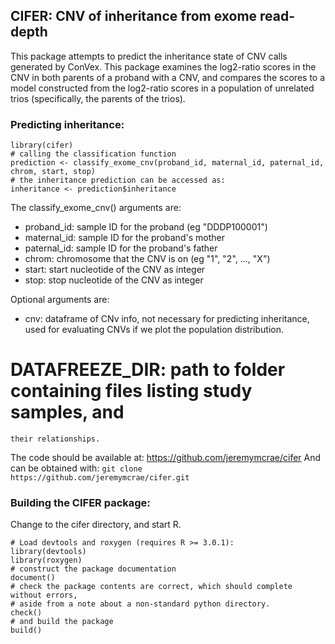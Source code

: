 ## CIFER: CNV of inheritance from exome read-depth

This package attempts to predict the inheritance state of CNV calls generated by
ConVex. This package examines the log2-ratio scores in the CNV in both parents
of a proband with a CNV, and compares the scores to a model constructed from the
log2-ratio scores in a population of unrelated trios (specifically, the parents
of the trios).

### Predicting inheritance:
```# using the installed package should involve
library(cifer)
# calling the classification function
prediction <- classify_exome_cnv(proband_id, maternal_id, paternal_id, chrom, start, stop)
# the inheritance prediction can be accessed as:
inheritance <- prediction$inheritance
```

The classify_exome_cnv() arguments are:
* proband_id: sample ID for the proband (eg "DDDP100001")
* maternal_id: sample ID for the proband's mother
* paternal_id: sample ID for the proband's father
* chrom: chromosome that the CNV is on (eg "1", "2", ..., "X")
* start: start nucleotide of the CNV as integer
* stop: stop nucleotide of the CNV as integer

Optional arguments are:
* cnv: dataframe of CNv info, not necessary for predicting inheritance, used
    for evaluating CNVs if we plot the population distribution.
# DATAFREEZE_DIR: path to folder containing files listing study samples, and
    their relationships.

The code should be available at: https://github.com/jeremymcrae/cifer
And can be obtained with: `git clone https://github.com/jeremymcrae/cifer.git`

### Building the CIFER package:
Change to the cifer directory, and start R.

```
# Load devtools and roxygen (requires R >= 3.0.1):
library(devtools)
library(roxygen)
# construct the package documentation
document()
# check the package contents are correct, which should complete without errors, 
# aside from a note about a non-standard python directory.
check()
# and build the package
build()
```
